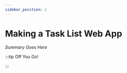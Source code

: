 ```yaml
---
sidebar_position: 2
---
```


# Making a Task List Web App

_Summary Goes Here_

:::tip Off You Go!

<QuestButton text="Happy Questing" link='' />

:::

